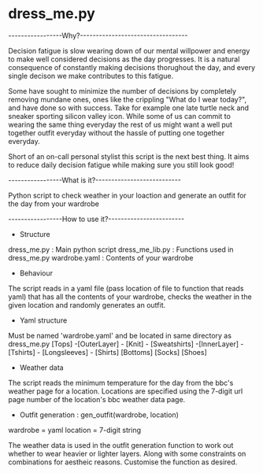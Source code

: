 # dress_me.py

-----------------Why?----------------------------------

Decision fatigue is slow wearing down of our mental willpower and energy to make well considered decisions 
as the day progresses. It is a natural consequence of constantly making decisions thorughout the day, and
every single decison we make contributes to this fatigue.

Some have sought to minimize the number of decisions by completely removing mundane ones, ones like the
crippling "What do I wear today?", and have done so with success. Take for example one late turtle neck and
sneaker sporting silicon valley icon. While some of us can commit to wearing the same thing everyday the rest 
of us might want a well put together outfit everyday without the hassle of putting one together everyday.

Short of an on-call personal stylist this script is the next best thing. It aims to reduce daily 
decision fatigue while making sure you still look good!

-----------------What is it?---------------------------

Python script to check weather in your loaction and generate an outfit for the day from your wardrobe


-----------------How to use it?------------------------
- Structure

dress_me.py     : Main python script
dress_me_lib.py : Functions used in dress_me.py
wardrobe.yaml   : Contents of your wardrobe

- Behaviour

The script reads in a yaml file (pass location of file to function that reads yaml) that has all the
contents of your wardrobe, checks the weather in the given location and randomly generates an outfit.

- Yaml structure

Must be named 'wardrobe.yaml' and be located in same directory as dress_me.py
[Tops]
  -[OuterLayer]
    - [Knit]
    - [Sweatshirts]
  -[InnerLayer]
    - [Tshirts]
    - [Longsleeves]
    - [Shirts]
 [Bottoms]
 [Socks]
 [Shoes]
 
 - Weather data
 
 The script reads the minimum temperature for the day from the bbc's weather page for a location.
 Locations are specified using the 7-digit url page number of the location's bbc weather data page.
 
 - Outfit generation : gen_outfit(wardrobe, location)
 
 wardrobe = yaml
 location = 7-digit string
 
 The weather data is used in the outfit generation function to work out whether to wear heavier or lighter layers.
 Along with some constraints on combinations for aestheic reasons. Customise the function as desired.

